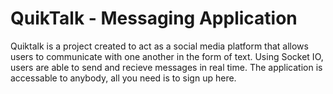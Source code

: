 # QuikTalk - Messaging Application

Quiktalk is a project created to act as a social media platform that allows users to communicate with one another in the form of text. Using Socket IO, users are able to send and recieve messages in real time. The application is accessable to anybody, all you need is to sign up here.

